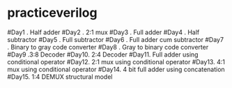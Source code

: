 # practiceverilog

#Day1 . Half adder
#Day2 .  2:1 mux
#Day3 . Full adder
#Day4 . Half subtractor
#Day5 . Full subtractor
#Day6 . Full adder cum subtractor
#Day7 . Binary to gray code converter
#Day8 . Gray to binary code converter
#Day9 .3:8 Decoder
#Day10. 2:4 Decoder
#Day11. Full adder using conditional operator
#Day12. 2:1 mux using conditional operator
#Day13. 4:1 mux using conditional operator
#Day14. 4 bit full adder using concatenation
#Day15. 1:4 DEMUX structural model
